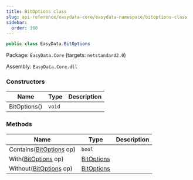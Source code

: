 ```yaml
---
title: BitOptions class
slug: api-reference/easydata-core/easydata-namespace/bitoptions-class
sidebar:
  order: 100
---
```


```csharp
public class EasyData.BitOptions

```
Package: `EasyData.Core` (targets: `netstandard2.0`)

Assembly: `EasyData.Core.dll`

### Constructors

| Name | Type | Description | 
| --- | --- | --- | 
| BitOptions() | `void` |  | 


### Methods

| Name | Type | Description | 
| --- | --- | --- | 
| Contains([BitOptions](///easyquery/docs/api-reference/easydata-core/easydata-namespace/bitoptions-class) op) | `bool` |  | 
| With([BitOptions](///easyquery/docs/api-reference/easydata-core/easydata-namespace/bitoptions-class) op) | [BitOptions](///easyquery/docs/api-reference/easydata-core/easydata-namespace/bitoptions-class) |  | 
| Without([BitOptions](///easyquery/docs/api-reference/easydata-core/easydata-namespace/bitoptions-class) op) | [BitOptions](///easyquery/docs/api-reference/easydata-core/easydata-namespace/bitoptions-class) |  |
